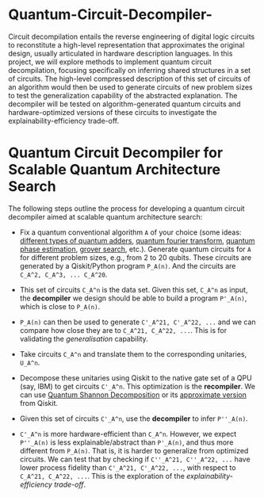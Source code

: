 # Quantum-Circuit-Decompiler-
Circuit decompilation entails the reverse engineering of digital logic circuits to reconstitute a high-level representation
that approximates the original design, usually articulated in hardware description languages. In this project, we will
explore methods to implement quantum circuit decompilation, focusing specifically on inferring shared structures in
a set of circuits. The high-level compressed description of this set of circuits of an algorithm would then be used
to generate circuits of new problem sizes to test the generalization capability of the abstracted explanation. The
decompiler will be tested on algorithm-generated quantum circuits and hardware-optimized versions of these circuits
to investigate the explainability-efficiency trade-off.


# Quantum Circuit Decompiler for Scalable Quantum Architecture Search

The following steps outline the process for developing a quantum circuit decompiler aimed at scalable quantum architecture search:

- Fix a quantum conventional algorithm `A` of your choice (some ideas: [different types of quantum adders](https://github.com/Qiskit/qiskit/tree/main/qiskit/circuit/library/arithmetic/adders), [quantum fourier transform](https://github.com/cda-tum/mqt-bench/blob/main/src/mqt/bench/benchmarks/qft.py), [quantum phase estimation](https://github.com/cda-tum/mqt-bench/blob/main/src/mqt/bench/benchmarks/qpeexact.py), [grover search](https://github.com/cda-tum/mqt-bench/blob/main/src/mqt/bench/benchmarks/grover.py), etc.). Generate quantum circuits for `A` for different problem sizes, e.g., from 2 to 20 qubits. These circuits are generated by a Qiskit/Python program `P_A(n)`. And the circuits are `C_A^2, C_A^3, ... C_A^20`.

- This set of circuits `C_A^n` is the data set. Given this set, `C_A^n` as input, the **decompiler** we design should be able to build a program `P'_A(n)`, which is close to `P_A(n)`.

- `P_A(n)` can then be used to generate `C'_A^21, C'_A^22, ...` and we can compare how close they are to `C_A^21, C_A^22, ...`. This is for validating the *generalisation* capability.

- Take circuits `C_A^n` and translate them to the corresponding unitaries, `U_A^n`.

- Decompose these unitaries using Qiskit to the native gate set of a QPU (say, IBM) to get circuits `C'_A^n`. This optimization is the **recompiler**. We can use [Quantum Shannon Decomposition](https://docs.quantum.ibm.com/api/qiskit/synthesis#qs_decomposition) or its [approximate version](https://docs.quantum.ibm.com/api/qiskit/qiskit.synthesis.unitary.aqc#approximate-quantum-compiler) from Qiskit.

- Given this set of circuits `C'_A^n`, use the **decompiler** to infer `P''_A(n)`.

- `C'_A^n` is more hardware-efficient than `C_A^n`. However, we expect `P''_A(n)` is less explainable/abstract than `P'_A(n)`, and thus more different from `P_A(n)`. That is, it is harder to generalize from optimized circuits. We can test that by checking if `C''_A^21, C''_A^22, ...` have lower process fidelity than `C'_A^21, C'_A^22, ...`, with respect to `C_A^21, C_A^22, ...`. This is the exploration of the *explainability-efficiency trade-off*.

